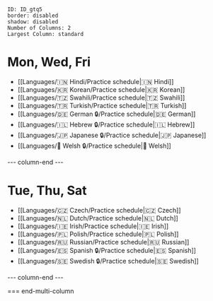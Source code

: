 
```start-multi-column
ID: ID_gtq5
border: disabled
shadow: disabled
Number of Columns: 2
Largest Column: standard
```

# Mon, Wed, Fri

- [[Languages/🇮🇳 Hindi/Practice schedule|🇮🇳 Hindi]]
- [[Languages/🇰🇷 Korean/Practice schedule|🇰🇷 Korean]]
- [[Languages/🇹🇿 Swahili/Practice schedule|🇹🇿 Swahili]]
- [[Languages/🇹🇷 Turkish/Practice schedule|🇹🇷 Turkish]]
- [[Languages/🇩🇪 German 🔒/Practice schedule|🇩🇪 German]]
- [[Languages/🇮🇱 Hebrew 🔒/Practice schedule|🇮🇱 Hebrew]]
- [[Languages/🇯🇵 Japanese 🔒/Practice schedule|🇯🇵 Japanese]]
- [[Languages/🏴󠁧󠁢󠁷󠁬󠁳󠁿 Welsh 🔒/Practice schedule|🏴󠁧󠁢󠁷󠁬󠁳󠁿 Welsh]]

--- column-end ---
# Tue, Thu, Sat

- [[Languages/🇨🇿 Czech/Practice schedule|🇨🇿 Czech]]
- [[Languages/🇳🇱 Dutch/Practice schedule|🇳🇱 Dutch]]
- [[Languages/🇮🇪 Irish/Practice schedule|🇮🇪 Irish]]
- [[Languages/🇵🇱 Polish/Practice schedule|🇵🇱 Polish]]
- [[Languages/🇷🇺 Russian/Practice schedule|🇷🇺 Russian]]
- [[Languages/🇪🇸 Spanish 🔒/Practice schedule|🇪🇸 Spanish]]
- [[Languages/🇸🇪 Swedish 🔒/Practice schedule|🇸🇪 Swedish]]

--- column-end ---

=== end-multi-column

